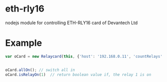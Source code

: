 # eth-rly16
nodejs module for controlling ETH-RLY16 card of Devantech Ltd


Example
=======

```javascript
var oCard = new Relaycard(this, {'host': '192.168.0.11', 'countRelays': 8}),


oCard.allOn(); // switch all in
oCard.isRelayOn(1)  // return boolean value if, the relay 1 is on
```